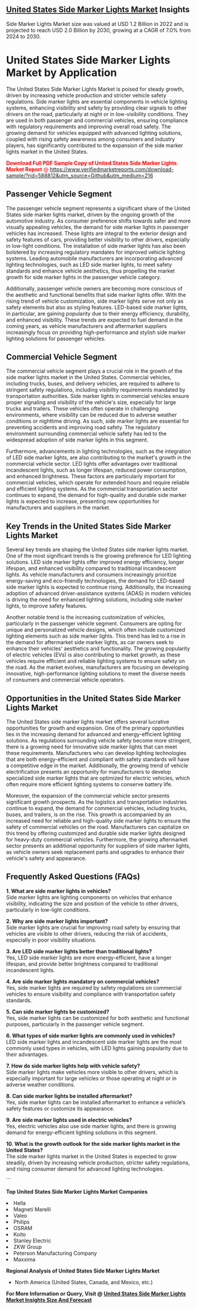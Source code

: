 <h2><a href="https://www.verifiedmarketreports.com/download-sample/?rid=588812&amp;utm_source=Github&amp;utm_medium=216" target="_blank">United States Side Marker Lights Market</a> Insights</h2><p>Side Marker Lights Market size was valued at USD 1.2 Billion in 2022 and is projected to reach USD 2.0 Billion by 2030, growing at a CAGR of 7.0% from 2024 to 2030.</p><p><h1>United States Side Marker Lights Market by Application</h1><p>The United States Side Marker Lights Market is poised for steady growth, driven by increasing vehicle production and stricter vehicle safety regulations. Side marker lights are essential components in vehicle lighting systems, enhancing visibility and safety by providing clear signals to other drivers on the road, particularly at night or in low-visibility conditions. They are used in both passenger and commercial vehicles, ensuring compliance with regulatory requirements and improving overall road safety. The growing demand for vehicles equipped with advanced lighting solutions, coupled with rising safety awareness among consumers and industry players, has significantly contributed to the expansion of the side marker lights market in the United States.</p><p><p><span class=""><span style="color: #ff0000;"><strong>Download Full PDF Sample Copy of United States Side Marker Lights Market Report</strong> @ </span><a href="https://www.verifiedmarketreports.com/download-sample/?rid=588812&amp;utm_source=Github&amp;utm_medium=216" target="_blank">https://www.verifiedmarketreports.com/download-sample/?rid=588812&amp;utm_source=Github&amp;utm_medium=216</a></span></p></p><h2>Passenger Vehicle Segment</h2><p>The passenger vehicle segment represents a significant share of the United States side marker lights market, driven by the ongoing growth of the automotive industry. As consumer preference shifts towards safer and more visually appealing vehicles, the demand for side marker lights in passenger vehicles has increased. These lights are integral to the exterior design and safety features of cars, providing better visibility to other drivers, especially in low-light conditions. The installation of side marker lights has also been bolstered by increasing regulatory mandates for improved vehicle lighting systems. Leading automobile manufacturers are incorporating advanced lighting technologies, such as LED side marker lights, to meet safety standards and enhance vehicle aesthetics, thus propelling the market growth for side marker lights in the passenger vehicle category.</p><p>Additionally, passenger vehicle owners are becoming more conscious of the aesthetic and functional benefits that side marker lights offer. With the rising trend of vehicle customization, side marker lights serve not only as safety elements but also as styling features. LED-based side marker lights, in particular, are gaining popularity due to their energy efficiency, durability, and enhanced visibility. These trends are expected to fuel demand in the coming years, as vehicle manufacturers and aftermarket suppliers increasingly focus on providing high-performance and stylish side marker lighting solutions for passenger vehicles.</p><h2>Commercial Vehicle Segment</h2><p>The commercial vehicle segment plays a crucial role in the growth of the side marker lights market in the United States. Commercial vehicles, including trucks, buses, and delivery vehicles, are required to adhere to stringent safety regulations, including visibility requirements mandated by transportation authorities. Side marker lights in commercial vehicles ensure proper signaling and visibility of the vehicle's size, especially for large trucks and trailers. These vehicles often operate in challenging environments, where visibility can be reduced due to adverse weather conditions or nighttime driving. As such, side marker lights are essential for preventing accidents and improving road safety. The regulatory environment surrounding commercial vehicle safety has led to the widespread adoption of side marker lights in this segment.</p><p>Furthermore, advancements in lighting technologies, such as the integration of LED side marker lights, are also contributing to the market's growth in the commercial vehicle sector. LED lights offer advantages over traditional incandescent lights, such as longer lifespan, reduced power consumption, and enhanced brightness. These factors are particularly important for commercial vehicles, which operate for extended hours and require reliable and efficient lighting systems. As the commercial transportation sector continues to expand, the demand for high-quality and durable side marker lights is expected to increase, presenting new opportunities for manufacturers and suppliers in the market.</p><h2>Key Trends in the United States Side Marker Lights Market</h2><p>Several key trends are shaping the United States side marker lights market. One of the most significant trends is the growing preference for LED lighting solutions. LED side marker lights offer improved energy efficiency, longer lifespan, and enhanced visibility compared to traditional incandescent lights. As vehicle manufacturers and consumers increasingly prioritize energy-saving and eco-friendly technologies, the demand for LED-based side marker lights is expected to continue rising. Additionally, the increasing adoption of advanced driver-assistance systems (ADAS) in modern vehicles is driving the need for enhanced lighting solutions, including side marker lights, to improve safety features.</p><p>Another notable trend is the increasing customization of vehicles, particularly in the passenger vehicle segment. Consumers are opting for unique and personalized vehicle designs, which often include customized lighting elements such as side marker lights. This trend has led to a rise in the demand for aftermarket side marker lights, as car owners seek to enhance their vehicles' aesthetics and functionality. The growing popularity of electric vehicles (EVs) is also contributing to market growth, as these vehicles require efficient and reliable lighting systems to ensure safety on the road. As the market evolves, manufacturers are focusing on developing innovative, high-performance lighting solutions to meet the diverse needs of consumers and commercial vehicle operators.</p><h2>Opportunities in the United States Side Marker Lights Market</h2><p>The United States side marker lights market offers several lucrative opportunities for growth and expansion. One of the primary opportunities lies in the increasing demand for advanced and energy-efficient lighting solutions. As regulations surrounding vehicle safety become more stringent, there is a growing need for innovative side marker lights that can meet these requirements. Manufacturers who can develop lighting technologies that are both energy-efficient and compliant with safety standards will have a competitive edge in the market. Additionally, the growing trend of vehicle electrification presents an opportunity for manufacturers to develop specialized side marker lights that are optimized for electric vehicles, which often require more efficient lighting systems to conserve battery life.</p><p>Moreover, the expansion of the commercial vehicle sector presents significant growth prospects. As the logistics and transportation industries continue to expand, the demand for commercial vehicles, including trucks, buses, and trailers, is on the rise. This growth is accompanied by an increased need for reliable and high-quality side marker lights to ensure the safety of commercial vehicles on the road. Manufacturers can capitalize on this trend by offering customized and durable side marker lights designed for heavy-duty commercial vehicles. Furthermore, the growing aftermarket sector presents an additional opportunity for suppliers of side marker lights, as vehicle owners seek replacement parts and upgrades to enhance their vehicle's safety and appearance.</p><h2>Frequently Asked Questions (FAQs)</h2><p><strong>1. What are side marker lights in vehicles?</strong><br>Side marker lights are lighting components on vehicles that enhance visibility, indicating the size and position of the vehicle to other drivers, particularly in low-light conditions.</p><p><strong>2. Why are side marker lights important?</strong><br>Side marker lights are crucial for improving road safety by ensuring that vehicles are visible to other drivers, reducing the risk of accidents, especially in poor visibility situations.</p><p><strong>3. Are LED side marker lights better than traditional lights?</strong><br>Yes, LED side marker lights are more energy-efficient, have a longer lifespan, and provide better brightness compared to traditional incandescent lights.</p><p><strong>4. Are side marker lights mandatory on commercial vehicles?</strong><br>Yes, side marker lights are required by safety regulations on commercial vehicles to ensure visibility and compliance with transportation safety standards.</p><p><strong>5. Can side marker lights be customized?</strong><br>Yes, side marker lights can be customized for both aesthetic and functional purposes, particularly in the passenger vehicle segment.</p><p><strong>6. What types of side marker lights are commonly used in vehicles?</strong><br>LED side marker lights and incandescent side marker lights are the most commonly used types in vehicles, with LED lights gaining popularity due to their advantages.</p><p><strong>7. How do side marker lights help with vehicle safety?</strong><br>Side marker lights make vehicles more visible to other drivers, which is especially important for large vehicles or those operating at night or in adverse weather conditions.</p><p><strong>8. Can side marker lights be installed aftermarket?</strong><br>Yes, side marker lights can be installed aftermarket to enhance a vehicle’s safety features or customize its appearance.</p><p><strong>9. Are side marker lights used in electric vehicles?</strong><br>Yes, electric vehicles also use side marker lights, and there is growing demand for energy-efficient lighting solutions in this segment.</p><p><strong>10. What is the growth outlook for the side marker lights market in the United States?</strong><br>The side marker lights market in the United States is expected to grow steadily, driven by increasing vehicle production, stricter safety regulations, and rising consumer demand for advanced lighting technologies.</p>```</p><p><strong>Top United States Side Marker Lights Market Companies</strong></p><div data-test-id=""><p><li>Hella</li><li> Magneti Marelli</li><li> Valeo</li><li> Philips</li><li> OSRAM</li><li> Koito</li><li> Stanley Electric</li><li> ZKW Group</li><li> Peterson Manufacturing Company</li><li> Maxxima</li></p><div><strong>Regional Analysis of&nbsp;United States Side Marker Lights Market</strong></div><ul><li dir="ltr"><p dir="ltr">North America&nbsp;(United States, Canada, and Mexico, etc.)</p></li></ul><p><strong>For More Information or Query, Visit @&nbsp;</strong><strong><a href="https://www.verifiedmarketreports.com/product/side-marker-lights-market/?utm_source=Github&amp;utm_medium=216" target="_blank">United States Side Marker Lights Market Insights Size And Forecast</a></strong></p></div>
